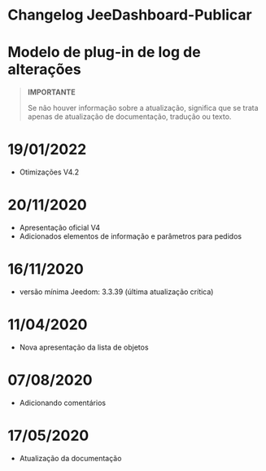 # Changelog JeeDashboard-Publicar

# Modelo de plug-in de log de alterações

>**IMPORTANTE**
>
>Se não houver informação sobre a atualização, significa que se trata apenas de atualização de documentação, tradução ou texto.

# 19/01/2022

- Otimizações V4.2

# 20/11/2020

- Apresentação oficial V4
- Adicionados elementos de informação e parâmetros para pedidos

# 16/11/2020

- versão mínima Jeedom: 3.3.39 (última atualização crítica)

# 11/04/2020

- Nova apresentação da lista de objetos

# 07/08/2020

- Adicionando comentários

# 17/05/2020

- Atualização da documentação
